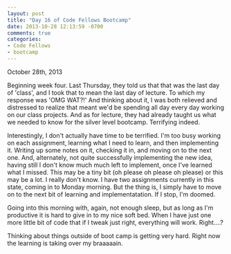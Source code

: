 ```yaml
---
layout: post
title: "Day 16 of Code Fellows Bootcamp"
date: 2013-10-28 12:13:59 -0700
comments: true
categories:
- Code Fellows
- bootcamp
---
```

October 28th, 2013

  Beginning week four. Last Thursday, they told us that that was the last day
of 'class', and I took that to mean the last day of lecture. To which my
response was 'OMG WAT?!' And thinking about it, I was both relieved and
distressed to realize that meant we'd be spending all day every day working
on our class projects. And as for lecture, they had already taught us what we
needed to know for the silver level bootcamp. Terrifying indeed.

  Interestingly, I don't actually have time to be terrified. I'm too busy
working on each assignment, learning what I need to learn, and then
implementing it. Writing up some notes on it, checking it in, and moving on
to the next one. And, alternately, not quite successfully implementing the
new idea, having still I don't know much much left to implement, once I've
learned what I missed. This may be a tiny bit (oh please oh please oh please)
or this may be a lot. I really don't know. I have two assignments currently
in this state, coming in to Monday morning. But the thing is, I simply have
to move on to the next bit of learning and implementatation. If I stop, I'm
doomed.

  Going into this morning with, again, not enough sleep, but as long as I'm
productive it is hard to give in to my nice soft bed. When I have just one
more little bit of code that if I tweak just right, everything will work.
Right....?

  Thinking about things outside of boot camp is getting very hard. Right now
the learning is taking over my braaaaain.
